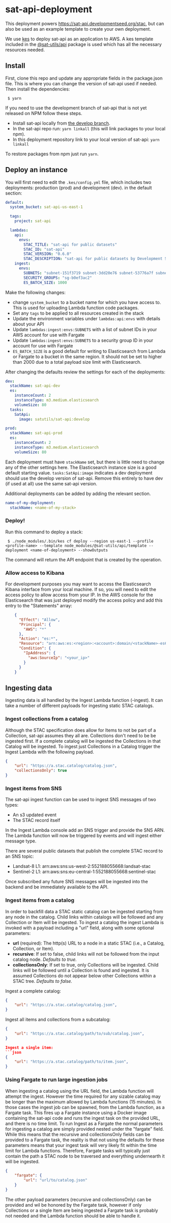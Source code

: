 # sat-api-deployment

This deployment powers https://sat-api.developmentseed.org/stac, but can also be used as an example template to create your own deployment.

We use [kes](https://www.npmjs.com/package/kes) to deploy sat-api as an application to AWS. A kes template included in the [@sat-utils/api](https://www.npmjs.com/package/@sat-utils/api) package is used which has all the necessary resources needed.

## Install

First, clone this repo and update any appropriate fields in the package.json file. This is where you can change the version of sat-api used if needed. Then install the dependencies:

     $ yarn

If you need to use the development branch of sat-api that is not yet released on NPM follow these steps.

- Install sat-api locally from [the develop branch](https://github.com/sat-utils/sat-api).
- In the sat-api repo run: `yarn linkall` (this will link packages to your local npm).
- In this deployment repository link to your local version of sat-api: `yarn linkall`

To restore packages from npm just run `yarn`.

## Deploy an instance

You will first need to edit the `.kes/config.yml` file, which includes two deployments: production (prod) and development (dev). in the default section:

```yaml
default:
  system_bucket: sat-api-us-east-1

  tags:
    project: sat-api

  lambdas:
    api:
      envs:
        STAC_TITLE: "sat-api for public datasets"
        STAC_ID: "sat-api"
        STAC_VERSION: "0.6.0"
        STAC_DESCRIPTION: "sat-api for public datasets by Development Seed"
    ingest:
      envs:
        SUBNETS: "subnet-151f3719 subnet-3dd20e76 subnet-53776a7f subnet-c641579c subnet-dc358bb8 subnet-ef13ced0"
        SECURITY_GROUPS: "sg-b0ef3ac2"
        ES_BATCH_SIZE: 1000
```

Make the following changes:

- change `system_bucket` to a bucket name for which you have access to. This is used for uploading Lambda function code packages.
- Set any `tags` to be applied to all resources created in the stack
- Update the environment variables under `lambdas:api:envs` with details about your API
- Update `lambdas:ingest:envs:SUBNETS` with a list of subnet IDs in your AWS account for use with Fargate
- Update `lambdas:ingest:envs:SUBNETS` to a security group ID in your account for use with Fargate
- `ES_BATCH_SIZE` is a good default for writing to Elasticsearch from Lambda or Fargate to a bucket in the same region. It should not be set to higher than 2000 due to a total payload size limit with Elasticsearch.

After changing the defaults review the settings for each of the deployments:

```yaml
dev:
  stackName: sat-api-dev
  es:
    instanceCount: 2
    instanceType: m3.medium.elasticsearch
    volumeSize: 80
  tasks:
    SatApi:
      image: satutils/sat-api:develop

prod:
  stackName: sat-api-prod
  es:
    instanceCount: 2
    instanceType: m3.medium.elasticsearch
    volumeSize: 80
```

Each deployment must have `stackName` set, but there is little need to change any of the other settings here. The Elasticsearch instance size is a good default starting value. `tasks:SatApi:image` indicates a dev deployment should use the develop version of sat-api. Remove this entirely to have dev (if used at all) use the same sat-api version.

Additional deployments can be added by adding the relevant section.

```yaml
name-of-my-deployment:
  stackName: <name-of-my-stack>
```

### Deploy!

Run this command to deploy a stack:

     $ ./node_modules/.bin/kes cf deploy --region us-east-1 --profile <profile-name> --template node_modules/@sat-utils/api/template --deployment <name-of-deployment> --showOutputs

The command will return the API endpoint that is created by the operation.

### Allow access to Kibana

For development purposes you may want to access the Elasticsearch Kibana interface from your local machine. If so, you will need to edit the access policy to allow access from your IP. In the AWS console for the Elasticsearch that was just deployed modify the access policy and add this entry to the "Statements" array:

```json
    {
      "Effect": "Allow",
      "Principal": {
        "AWS": "*"
      },
      "Action": "es:*",
      "Resource": "arn:aws:es:<region>:<account>:domain/<stackName>-es6/*",
      "Condition": {
        "IpAddress": {
          "aws:SourceIp": "<your_ip>"
        }
      }
    }
```

## Ingesting data

Ingesting data is all handled by the Ingest Lambda function (<stackName>-ingest). It can take a number of different payloads for ingesting static STAC catalogs.

### Ingest collections from a catalog

Although the STAC specification does allow for Items to not be part of a Collection, sat-api assumes they all are. Collections don't need to be be ingested first. If a complete catalog will be ingested the Collections in that Catalog will be ingested. To ingest just Collections in a Catalog trigger the Ingest Lambda with the following payload.

```json
{
    "url": "https://a.stac.catalog/catalog.json",
    "collectionsOnly": true
}
```

### Ingest items from SNS

The sat-api ingest function can be used to ingest SNS messages of two types:
- An s3 updated event
- The STAC record itself

In the Ingest Lambda console add an SNS trigger and provide the SNS ARN. The Lambda function will now be triggered by events and will ingest either message type.

There are several public datasets that publish the complete STAC record to an SNS topic:
  - Landsat-8 L1: arn:aws:sns:us-west-2:552188055668:landsat-stac
  - Sentinel-2 L1: arn:aws:sns:eu-central-1:552188055668:sentinel-stac

Once subscribed any future SNS messages will be ingested into the backend and be immediately available to the API.

### Ingest items from a catalog

In order to backfill data a STAC static catalog can be ingested starting from any node in the catalog. Child links within catalogs will be followed and any Collection or Item will be ingested. To ingest a catalog the ingest Lambda is invoked with a payload including a "url" field, along with some optional parameters:

- **url** (required): The http(s) URL to a node in a static STAC (i.e., a Catalog, Collection, or Item).
- **recursive**: If set to false, child links will not be followed from the input catalog node. *Defaults to true.*
- **collectionsOnly**: If set to true, only Collections will be ingested. Child links will be followed until a Collection is found and ingested. It is assumed Collections do not appear below other Collections within a STAC tree. *Defaults to false.*

Ingest a complete catalog:

```json
{
    "url": "https://a.stac.catalog/catalog.json",
}
```

Ingest all items and collections from a subcatalog:

```json
{
    "url": "https://a.stac.catalog/path/to/sub/catalog.json",  
}

Ingest a single item:
```json
{
    "url": "https://a.stac.catalog/path/to/item.json",  
}
```

### Using Fargate to run large ingestion jobs

When ingesting a catalog using the URL field, the Lambda function will attempt the ingest. However the time required for any sizable catalog may be longer than the maximum allowed by Lambda functions (15 minutes). In those cases the ingest job can be spawned, from the Lambda function, as a Fargate task. This fires up a Fargate instance using a Docker image containing the sat-api code and runs the ingest task on the provided URL, and there is no time limit. To run Ingest as a Fargate the normal parameters for ingesting a catalog are simply provided nested under the "fargate" field. While this means that the recursive and collectionsOnly fields can be provided to a Fargate task, the reality is that not using the defaults for these parameters means that your ingest task will very likely fit within the time limit for Lambda functions. Therefore, Fargate tasks will typically just contain the path a STAC node to be traversed and everything undernearth it will be ingested.

```json
{
    "fargate": {
        "url": "url/to/catalog.json"
    }
}
```

The other payload parameters (recursive and collectionsOnly) can be provided and wil be honored by the Fargate task, however if only Collections or a single Item are being ingested a Fargate task is probably not needed and the Lambda function should be able to handle it.
